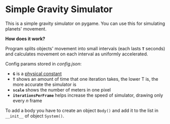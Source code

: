 # Simple Gravity Simulator
This is a simple gravity simulator on pygame. You can use this for simulating planets' movement.

**How does it work?**

Program splits objects' movement into small intervals (each lasts **`T`** seconds) and calculates movement on each interval as uniformly accelerated.

Config params stored in *config.json*:

- **`G`** is a [physical constant](https://en.wikipedia.org/wiki/Gravitational_constant)
- **`T`** shows an amount of time that one iteration takes, the lower T is, the more accurate the simulator is
- **`scale`** shows the number of meters in one pixel
- **`iterationsPerFrame`** helps increase the speed of simulator, drawing only every *n* frame

To add a body you have to create an object `Body()` and add it to the list in `__init__` of object `System()`.